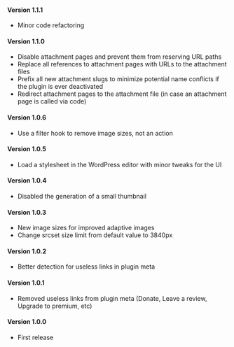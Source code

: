 #### Version 1.1.1
- Minor code refactoring

#### Version 1.1.0
- Disable attachment pages and prevent them from reserving URL paths
- Replace all references to attachment pages with URLs to the attachment files
- Prefix all new attachment slugs to minimize potential name conflicts if the plugin is ever deactivated
- Redirect attachment pages to the attachment file (in case an attachment page is called via code)

#### Version 1.0.6
- Use a filter hook to remove image sizes, not an action

#### Version 1.0.5
- Load a stylesheet in the WordPress editor with minor tweaks for the UI

#### Version 1.0.4
- Disabled the generation of a small thumbnail

#### Version 1.0.3
- New image sizes for improved adaptive images
- Change srcset size limit from default value to 3840px

#### Version 1.0.2
- Better detection for useless links in plugin meta

#### Version 1.0.1
- Removed useless links from plugin meta (Donate, Leave a review, Upgrade to premium, etc)

#### Version 1.0.0
- First release
